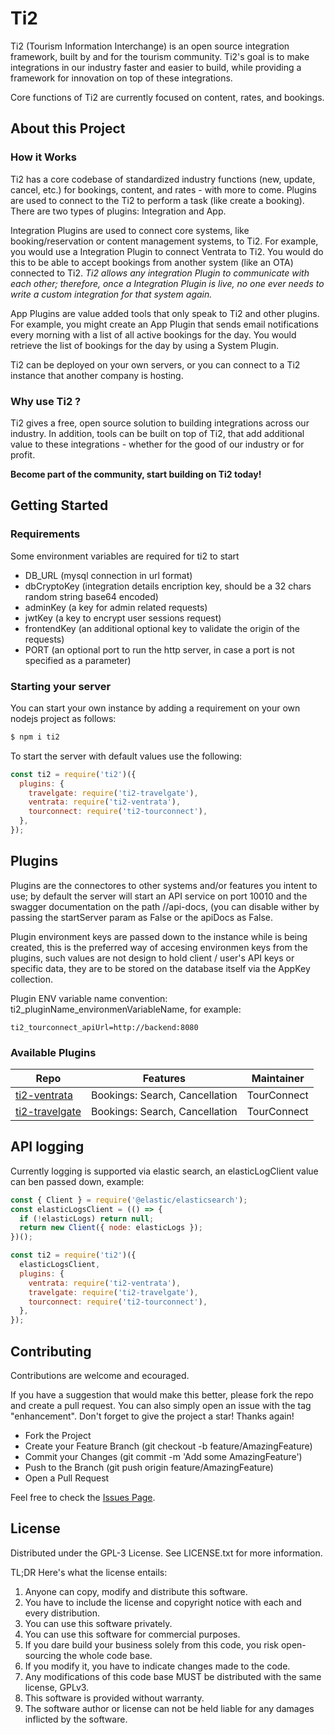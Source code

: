 # Ti2

Ti2 (Tourism Information Interchange) is an open source integration framework, built by and for the tourism community. Ti2's goal is to make integrations in our industry faster and easier to build, while providing a framework for innovation on top of these integrations.

Core functions of Ti2 are currently focused on content, rates, and bookings.

## About this Project

### How it Works

Ti2 has a core codebase of standardized industry functions (new, update, cancel, etc.) for bookings, content, and rates - with more to come. Plugins are used to connect to the Ti2 to perform a task (like create a booking). There are two types of plugins: Integration and App.

Integration Plugins are used to connect core systems, like booking/reservation or content management systems, to Ti2. For example, you would use a Integration Plugin to connect Ventrata to Ti2. You would do this to be able to accept bookings from another system (like an OTA) connected to Ti2. *Ti2 allows any integration Plugin to communicate with each other; therefore, once a Integration Plugin is live, no one ever needs to write a custom integration for that system again.*

App Plugins are value added tools that only speak to Ti2 and other plugins. For example, you might create an App Plugin that sends email notifications every morning with a list of all active bookings for the day. You would retrieve the list of bookings for the day by using a System Plugin.

Ti2 can be deployed on your own servers, or you can connect to a Ti2 instance that another company is hosting.

### Why use Ti2 ?

Ti2 gives a free, open source solution to building integrations across our industry. In addition, tools can be built on top of Ti2, that add additional value to these integrations - whether for the good of our industry or for profit.

**Become part of the community, start building on Ti2 today!**

## Getting Started

### Requirements

Some environment variables are required for ti2 to start

- DB_URL (mysql connection in url format)
- dbCryptoKey (integration details encription key, should be a 32 chars random string base64 encoded)
- adminKey (a key for admin related requests)
- jwtKey (a key to encrypt user sessions request)
- frontendKey (an additional optional key to validate the origin of the requests)
- PORT (an optional port to run the http server, in case a port is not specified as a parameter)

### Starting your server

You can start your own instance by adding a requirement on your own nodejs project as follows:

```bash
$ npm i ti2
```

To start the server with default values use the following: 

```javascript
const ti2 = require('ti2')({
  plugins: {
    travelgate: require('ti2-travelgate'),
    ventrata: require('ti2-ventrata'),
    tourconnect: require('ti2-tourconnect'),
  },
});
```

## Plugins

Plugins are the connectores to other systems and/or features you intent to use; by default the server will start an API service on port 10010 and the swagger documentation on the path //api-docs, (you can disable wither by passing the startServer param as False or the apiDocs as False.

Plugin environment keys are passed down to the instance while is being created, this is the preferred way of accesing environmen keys from the plugins, such values are not design to hold client / user's API keys or specific data, they are to be stored on the database itself via the AppKey collection.

Plugin ENV variable name convention: ti2_pluginName_environmenVariableName, for example:

```env
ti2_tourconnect_apiUrl=http://backend:8080
```

### Available Plugins

| Repo | Features | Maintainer |
| ---- | -------- | ---------- |
| [ti2-ventrata](https://github.com/TourConnect/ti2-ventrata)     | Bookings: Search, Cancellation | TourConnect |
| [ti2-travelgate](https://github.com/TourConnect/ti2-travelgate) | Bookings: Search, Cancellation | TourConnect |

## API logging

Currently logging is supported via elastic search, an elasticLogClient value can ben passed down, example:

```javascript
const { Client } = require('@elastic/elasticsearch');
const elasticLogsClient = (() => {
  if (!elasticLogs) return null;
  return new Client({ node: elasticLogs });
})();

const ti2 = require('ti2')({
  elasticLogsClient,
  plugins: {
    ventrata: require('ti2-ventrata'),
    travelgate: require('ti2-travelgate'),
    tourconnect: require('ti2-tourconnect'),
  },
});
```

## Contributing

Contributions are welcome and ecouraged.

If you have a suggestion that would make this better, please fork the repo and create a pull request. You can also simply open an issue with the tag "enhancement". Don't forget to give the project a star! Thanks again!

- Fork the Project
- Create your Feature Branch (git checkout -b feature/AmazingFeature)
- Commit your Changes (git commit -m 'Add some AmazingFeature')
- Push to the Branch (git push origin feature/AmazingFeature)
- Open a Pull Request

Feel free to check the [Issues Page](https://github.com/TourConnect/ti2/issues).

## License

Distributed under the GPL-3 License. See LICENSE.txt for more information.

TL;DR Here's what the license entails:

1. Anyone can copy, modify and distribute this software.
2. You have to include the license and copyright notice with each and every distribution.
3. You can use this software privately.
4. You can use this software for commercial purposes.
5. If you dare build your business solely from this code, you risk open-sourcing the whole code base.
6. If you modify it, you have to indicate changes made to the code.
7. Any modifications of this code base MUST be distributed with the same license, GPLv3.
8. This software is provided without warranty.
9. The software author or license can not be held liable for any damages inflicted by the software.

